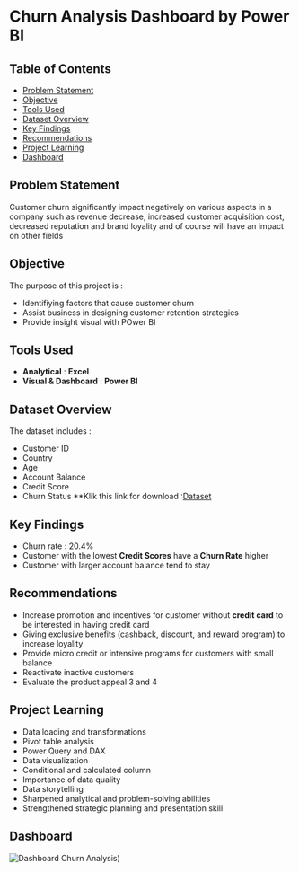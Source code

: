 # Churn Analysis Dashboard by Power BI

## Table of Contents
- [Problem Statement](#https://github.com/Destyarosa12/Churn-Analysis-Power-BI/tree/main?tab=readme-ov-file#problem-statement)
- [Objective](#-objective)
- [Tools Used](#-tools-used)
- [Dataset Overview](#-dataset-overview)
- [Key Findings](#-key-findings)
- [Recommendations](#-recommendations)
- [Project Learning](#-project-learning)
- [Dashboard](#dashboard)

## Problem Statement
Customer churn significantly impact negatively on various aspects in a company such as revenue decrease, increased customer acquisition cost, decreased reputation and brand loyality and of course will have an impact on other fields
 
## Objective
The purpose of this project is : 
- Identifiying factors that cause customer churn
- Assist business in designing customer retention strategies
- Provide insight visual with POwer BI

## Tools Used
- **Analytical** : **Excel**
- **Visual & Dashboard** : **Power BI**
  
## Dataset Overview
The dataset includes :
- Customer ID
- Country
- Age
- Account Balance
- Credit Score
- Churn Status
**Klik this link for download :[Dataset](https://github.com/technwa/PortfolioProjects/blob/main/customer_churn_data.csv) 

## Key Findings
- Churn rate : 20.4%
- Customer with the lowest **Credit Scores** have a **Churn Rate** higher
- Customer with larger account balance tend to stay

## Recommendations
- Increase promotion and incentives for customer without **credit card** to be interested in having credit card
- Giving exclusive benefits (cashback, discount, and reward program) to increase loyality
- Provide micro credit or intensive programs for customers with small balance
- Reactivate inactive customers
- Evaluate the product appeal 3 and 4

## Project Learning
- Data loading and transformations
- Pivot table analysis
- Power Query and DAX
- Data visualization
- Conditional and calculated column
- Importance of data quality
- Data storytelling
- Sharpened analytical and problem-solving abilities
- Strengthened strategic planning and presentation skill

## Dashboard
![Dashboard Churn Analysis](https://imgur.com/a/V8o1qEu))

